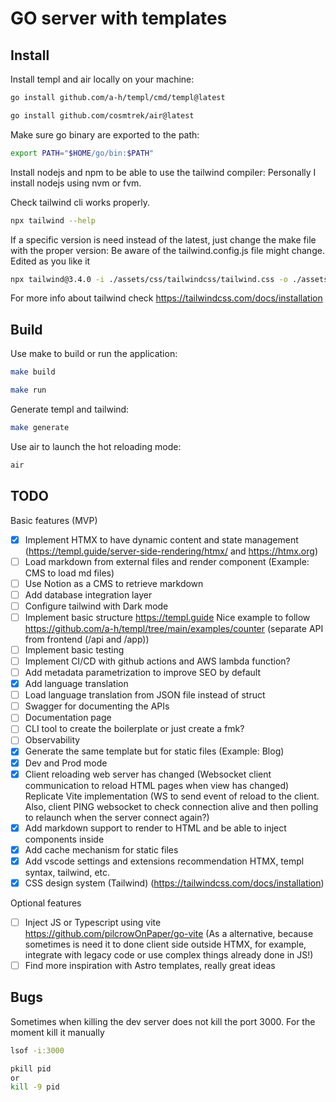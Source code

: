# GO server with templates

## Install

Install templ and air locally on your machine:

```bash
go install github.com/a-h/templ/cmd/templ@latest
```

```bash
go install github.com/cosmtrek/air@latest
```

Make sure go binary are exported to the path:

```bash
export PATH="$HOME/go/bin:$PATH"
```

Install nodejs and npm to be able to use the tailwind compiler:
Personally I install nodejs using nvm or fvm.

Check tailwind cli works properly.

```bash
npx tailwind --help
```

If a specific version is need instead of the latest, just change the make file with the proper version:
Be aware of the tailwind.config.js file might change. Edited as you like it

```bash
npx tailwind@3.4.0 -i ./assets/css/tailwindcss/tailwind.css -o ./assets/css/tailwindcss/dist/style.css
```

For more info about tailwind check https://tailwindcss.com/docs/installation

## Build

Use make to build or run the application:

```bash
make build
```

```bash
make run
```

Generate templ and tailwind:

```bash
make generate
```

Use air to launch the hot reloading mode:

```bash
air
```

## TODO

Basic features (MVP)

- [x] Implement HTMX to have dynamic content and state management (https://templ.guide/server-side-rendering/htmx/ and https://htmx.org)
- [ ] Load markdown from external files and render component (Example: CMS to load md files)
- [ ] Use Notion as a CMS to retrieve markdown
- [ ] Add database integration layer
- [ ] Configure tailwind with Dark mode
- [ ] Implement basic structure https://templ.guide Nice example to follow https://github.com/a-h/templ/tree/main/examples/counter (separate API from frontend (/api and /app))
- [ ] Implement basic testing
- [ ] Implement CI/CD with github actions and AWS lambda function?
- [ ] Add metadata parametrization to improve SEO by default
- [x] Add language translation
- [ ] Load language translation from JSON file instead of struct
- [ ] Swagger for documenting the APIs
- [ ] Documentation page
- [ ] CLI tool to create the boilerplate or just create a fmk?
- [ ] Observability
- [x] Generate the same template but for static files (Example: Blog)
- [x] Dev and Prod mode
- [x] Client reloading web server has changed (Websocket client communication to reload HTML pages when view has changed) Replicate Vite implementation (WS to send event of reload to the client. Also, client PING websocket to check connection alive and then polling to relaunch when the server connect again?)
- [x] Add markdown support to render to HTML and be able to inject components inside
- [x] Add cache mechanism for static files
- [x] Add vscode settings and extensions recommendation HTMX, templ syntax, tailwind, etc.
- [x] CSS design system (Tailwind) (https://tailwindcss.com/docs/installation)

Optional features

- [ ] Inject JS or Typescript using vite https://github.com/pilcrowOnPaper/go-vite (As a alternative, because sometimes is need it to done client side outside HTMX, for example, integrate with legacy code or use complex things already done in JS!)
- [ ] Find more inspiration with Astro templates, really great ideas

## Bugs

Sometimes when killing the dev server does not kill the port 3000. For the moment kill it manually

```bash
lsof -i:3000

pkill pid
or
kill -9 pid
```
